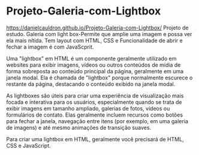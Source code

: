 # Projeto-Galeria-com-Lightbox
 https://danielcauldron.github.io/Projeto-Galeria-com-Lightbox/
Projeto de estudo. Galeria com light box-Permite que amplie uma imagem e possa ver ela mais nítida. Tem layout com HTML, CSS e Funcionalidade de abrir e fechar a imagem é com JavaScprit. 

Uma "lightbox" em HTML é um componente geralmente utilizado em websites para exibir imagens, vídeos ou outros conteúdos de mídia de forma sobreposta ao conteúdo principal da página, geralmente em uma janela modal. Ela é chamada de "lightbox" porque normalmente escurece o restante da página, destacando o conteúdo exibido na janela modal.

As lightboxes são úteis para criar uma experiência de visualização mais focada e interativa para os usuários, especialmente quando se trata de exibir imagens em tamanho ampliado, galerias de fotos, vídeos ou formulários de contato. Elas geralmente incluem recursos como botões para fechar a janela, navegação entre itens (por exemplo, em uma galeria de imagens) e até mesmo animações de transição suaves.

Para criar uma lightbox em HTML, geralmente você precisará de HTML, CSS e JavaScript. 
